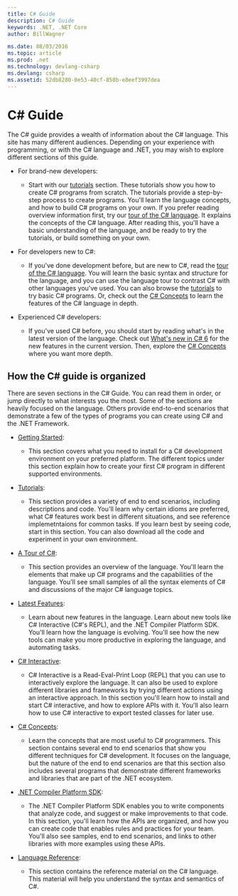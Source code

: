 ```yaml
---
title: C# Guide
description: C# Guide
keywords: .NET, .NET Core
author: BillWagner

ms.date: 08/03/2016
ms.topic: article
ms.prod: .net
ms.technology: devlang-csharp
ms.devlang: csharp
ms.assetid: 52db8280-0e53-40cf-858b-e8eef3997dea
---
```


# C# Guide

The C# guide provides a wealth of information about the C# language. This site has many different audiences. Depending on your experience with programming, or with the C# language and .NET, you may wish to explore different sections of this guide.

* For brand-new developers:
    - Start with our [tutorials](tutorials/index.md) section. These tutorials show you how to create C# programs from scratch. The tutorials provide a step-by-step process to create programs. You'll learn the language concepts, and how to build C# programs on your own. If you prefer reading overview information first, try our [tour of the C# language](tour-of-csharp/index.md). It explains the concepts of the C# language. After reading this, you'll have a basic understanding of the language, and be ready to try the tutorials, or build something on your own.

* For developers new to C#: 
    - If you've done development before, but are new to C#, read the [tour of the C# language](tour-of-csharp/index.md). You will learn the basic syntax and structure for the language, and you can use the language tour to contrast C# with other languages you've used. You can also browse the [tutorials](tutorials/index.md) to try basic C# programs. Or, check out the [C# Concepts](concepts.md) to learn the features of the C# language in depth.

* Experienced C# developers:
    - If you've used C# before, you should start by reading what's in the latest version of the language. Check out [What's new in C# 6](csharp-6.md) for the new features in the current version. Then, explore the [C# Concepts](concepts.md) where you want more depth.
 
## How the C# guide is organized

There are seven sections in the C# Guide. You can read them in order, or jump directly to what interests you the most. Some of the sections are heavily focused on the language. Others provide end-to-end scenarios that demonstrate a few of the types of programs you can create using C# and the .NET Framework.

* [Getting Started](getting-started/index.md):
    - This section covers what you need to install for a C# development environment on your preferred platform. The different topics under this section explain how to create your first C# program in different supported environments.

* [Tutorials](tutorials/index.md):
    - This section provides a variety of end to end scenarios, including descriptions and code. You'll learn why certain idioms are preferred, what C# features work best in different situations, and see reference implemetntaions for common tasks. If you learn best by seeing code, start in this section. You can also download all the code and experiment in your own environment.

* [A Tour of C#](tour-of-csharp/index.md): 
    - This section provides an overview of the language. You'll learn the elements that make up C# programs and the capabilities of the language. You'll see small samples of all the syntax elements of C# and discussions of the major C# language topics. 

* [Latest Features](whats-new.md):
    - Learn about new features in the language. Learn about new tools like C# Interactive (C#'s REPL), and the .NET Compiler Platform SDK. You'll learn how the language is evolving. You'll see how the new tools can make you more productive in exploring the language, and automating tasks. 

* [C# Interactive](interactive.md):
    - C# Interactive is a Read-Eval-Print Loop (REPL) that you can use to interactively explore the language. It can also be used to explore different libraries and frameworks by trying different actions using an interactive approach. In this section you'll learn how to install and start C# interactive, and how to explore APIs with it. You'll also learn how to use C# interactive to export tested classes for later use.  

* [C# Concepts](concepts.md):
    - Learn the concepts that are most useful to C# programmers. This section contains several end to end scenarios that show you different techniques for C# development. It focuses on the language, but the nature of the end to end scenarios are that this section also includes several programs that demonstrate different frameworks and libraries that are part of the .NET ecosystem.

* [.NET Compiler Platform SDK](roslyn/index.md):
    - The .NET Compiler Platform SDK enables you to write components that analyze code, and suggest or make improvements to that code. In this section, you'll learn how the APIs are organized, and how you can create code that enables rules and practices for your team. You'll also see samples, end to end scenarios, and links to other libraries with more examples using these APIs.

* [Language Reference](language-reference/index.md):
    - This section contains the reference material on the C# language. This material will help you understand the syntax and semantics of C#. 
